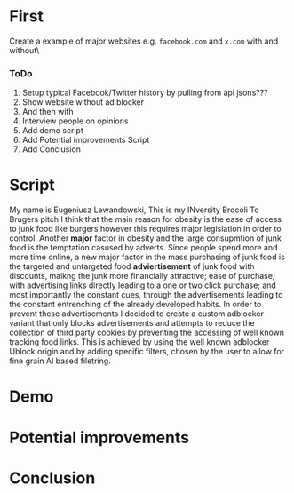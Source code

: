 # First 
Create a example of major websites e.g. `facebook.com` and `x.com` with and without\

### ToDo 
1. Setup typical Facebook/Twitter history by pulling from api jsons???
2. Show website without ad blocker 
3. And then with
4. Interview people on opinions
5. Add demo script
6. Add Potential improvements Script
7. Add Conclusion

# Script 
My name is Eugeniusz Lewandowski, This is my INversity Brocoli To Brugers pitch I think that the main reason for obesity is the ease of access to junk food like burgers however this requires major legislation in order to control. Another **major** factor in obesity and the large consupmtion of junk food is the temptation casused by adverts. Since people spend more and more time online, a new major factor in the mass purchasing of junk food is the targeted and untargeted food __adviertisement__ of junk food with discounts, maikng the junk more financially attractive; ease of purchase, with advertising links directly leading to a one or two click purchase; and most importantly the constant cues, through the advertisements leading to the constant entrenching of the already developed habits. In order to prevent these advertisements I decided to create a custom adblocker variant that only blocks advertisements and attempts to reduce the collection of third party cookies by preventing the accessing of well known tracking food links. This is achieved by using the well known adblocker Ublock origin and by adding specific filters, chosen by the user to allow for fine grain AI based filetring.  
# Demo


# Potential improvements

# Conclusion
